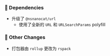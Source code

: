 ### 🔣 Dependencies
  * 升级了 `@nsnanocat/url`
    * 使用了全新的 `URL` 和 `URLSearchParams` polyfill

### 🔄 Other Changes
  * 打包器由 `rollup` 更改为 `rspack`
